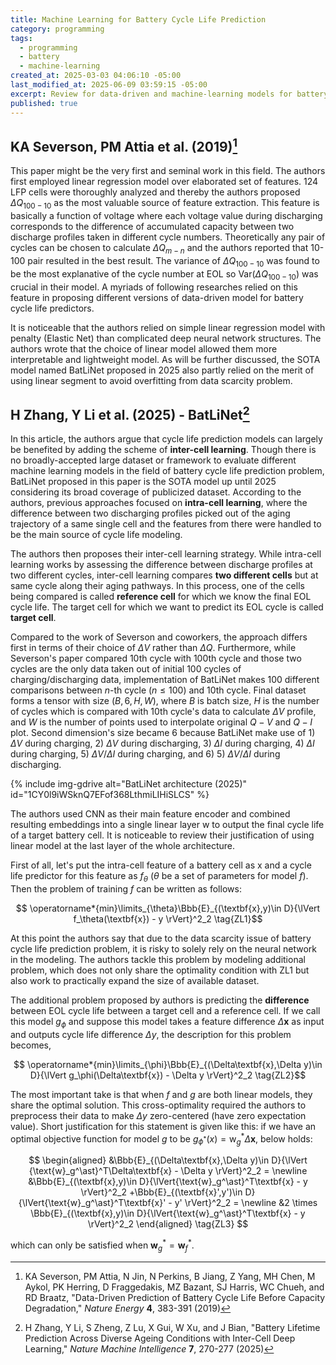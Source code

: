 ```yaml
---
title: Machine Learning for Battery Cycle Life Prediction
category: programming
tags:
  - programming
  - battery
  - machine-learning
created_at: 2025-03-03 04:06:10 -05:00
last_modified_at: 2025-06-09 03:59:15 -05:00
excerpt: Review for data-driven and machine-learning models for battery cycle life prediction problem
published: true
---
```

## KA Severson, PM Attia et al. (2019)[^1]

This paper might be the very first and seminal work in this field.  The authors first employed linear regression model over elaborated set of features.  124 LFP cells were thoroughly analyzed and thereby the authors proposed $\Delta Q_{100-10}$ as the most valuable source of feature extraction.  This feature is basically a function of voltage where each voltage value during discharging corresponds to the difference of accumulated capacity between two discharge profiles taken in different cycle numbers.  Theoretically any pair of cycles can be chosen to calculate $\Delta Q_{m-n}$ and the authors reported that 10-100 pair resulted in the best result.  The variance of $\Delta Q_{100-10}$ was found to be the most explanative of the cycle number at EOL so $\text{Var}(\Delta Q_{100-10})$ was crucial in their model.  A myriads of following researches relied on this feature in proposing different versions of data-driven model for battery cycle life predictors.

It is noticeable that the authors relied on simple linear regression model with penalty (Elastic Net) than complicated deep neural network structures.  The authors wrote that the choice of linear model allowed them more interpretable and lightweight model.  As will be further discussed, the SOTA model named BatLiNet proposed in 2025 also partly relied on the merit of using linear segment to avoid overfitting from data scarcity problem.

[^1]: KA Severson, PM Attia, N Jin, N Perkins, B Jiang, Z Yang, MH Chen, M Aykol, PK Herring, D Fraggedakis, MZ Bazant, SJ Harris, WC Chueh, and RD Braatz, "Data-Driven Prediction of Battery Cycle Life Before Capacity Degradation," *Nature Energy* **4**, 383-391 (2019)

## H Zhang, Y Li et al. (2025) - BatLiNet[^2]

In this article, the authors argue that cycle life prediction models can largely be benefited by adding the scheme of **inter-cell learning**.  Though there is no broadly-accepted large dataset or framework to evaluate different machine learning models in the field of battery cycle life prediction problem, BatLiNet proposed in this paper is the SOTA model up until 2025 considering its broad coverage of publicized dataset.  According to the authors, previous approaches focused on **intra-cell learning**, where the difference between two discharging profiles picked out of the aging trajectory of a same single cell and the features from there were handled to be the main source of cycle life modeling.

The authors then proposes their inter-cell learning strategy.  While intra-cell learning works by assessing the difference between discharge profiles at two different cycles, inter-cell learning compares **two different cells** but at same cycle along their aging pathways.  In this process, one of the cells being compared is called **reference cell** for which we know the final EOL cycle life.  The target cell for which we want to predict its EOL cycle is called **target cell**.

Compared to the work of Severson and coworkers, the approach differs first in terms of their choice of $\Delta V$ rather than $\Delta Q$.  Furthermore, while Severson's paper compared 10th cycle with 100th cycle and those two cycles are the only data taken out of initial 100 cycles of charging/discharging data, implementation of BatLiNet makes 100 different comparisons between $n$-th cycle ($n \le 100$) and 10th cycle.  Final dataset forms a tensor with size $(B, 6, H, W)$, where $B$ is batch size, $H$ is the number of cycles which is compared with 10th cycle's data to calculate $\Delta V$ profile, and $W$ is the number of points used to interpolate original $Q-V$ and $Q-I$ plot.  Second dimension's size became 6 because BatLiNet make use of 1) $\Delta V$ during charging, 2) $\Delta V$ during discharging, 3) $\Delta I$ during charging, 4) $\Delta I$ during charging, 5) $\Delta V / \Delta I$ during charging, and 6) 5) $\Delta V / \Delta I$ during discharging.

{% include img-gdrive alt="BatLiNet architecture (2025)" id="1CY0l9iWSknQ7EFof368LthmiLIHiSLCS" %}

The authors used CNN as their main feature encoder and combined resulting embeddings into a single linear layer $\text{w}$ to output the final cycle life of a target battery cell.  It is noticeable to review their justification of using linear model at the last layer of the whole architecture.

First of all, let's put the intra-cell feature of a battery cell as $\text{x}$ and a cycle life predictor for this feature as $f_\theta$ ($\theta$ be a set of parameters for model $f$).  Then the problem of training $f$ can be written as follows:

$$ \operatorname*{min}\limits_{\theta}\Bbb{E}_{(\textbf{x},y)\in D}{\lVert f_\theta(\textbf{x}) - y \rVert}^2_2 \tag{ZL1}$$

At this point the authors say that due to the data scarcity issue of battery cycle life prediction problem, it is risky to solely rely on the neural network in the modeling.  The authors tackle this problem by modeling additional problem, which does not only share the optimality condition with $\text{ZL1}$ but also work to practically expand the size of available dataset.

The additional problem proposed by authors is predicting the **difference** between EOL cycle life between a target cell and a reference cell.  If we call this model $g_\phi$ and suppose this model takes a feature difference $\Delta\textbf{x}$ as input and outputs cycle life difference $\Delta y$, the description for this problem becomes,

$$ \operatorname*{min}\limits_{\phi}\Bbb{E}_{(\Delta\textbf{x},\Delta y)\in D}{\lVert g_\phi(\Delta\textbf{x}) - \Delta y \rVert}^2_2 \tag{ZL2}$$

The most important take is that when $f$ and $g$ are both linear models, they share the optimal solution.  This cross-optimality required the authors to preprocess their data to make $\Delta y$ zero-centered (have zero expectation value).  Short justification for this statement is given like this: if we have an optimal objective function for model $g$ to be $g_{\phi^\ast}(x)=\text{w}_g^\ast \Delta\textbf{x}$, below holds:

$$ \begin{aligned}
   &\Bbb{E}_{(\Delta\textbf{x},\Delta y)\in D}{\lVert {\text{w}_g^\ast}^T\Delta\textbf{x} - \Delta y \rVert}^2_2 = \newline
   &\Bbb{E}_{(\textbf{x},y)\in D}{\lVert{\text{w}_g^\ast}^T\textbf{x} - y \rVert}^2_2 
   +\Bbb{E}_{(\textbf{x}',y')\in D}{\lVert{\text{w}_g^\ast}^T\textbf{x}' - y' \rVert}^2_2
   = \newline
   &2 \times \Bbb{E}_{(\textbf{x},y)\in D}{\lVert{\text{w}_g^\ast}^T\textbf{x} - y \rVert}^2_2   \end{aligned} 
   \tag{ZL3} $$

which can only be satisfied when $\textbf{w}_g^* = \textbf{w}_f^*$.

[^2]: H Zhang, Y Li, S Zheng, Z Lu, X Gui, W Xu, and J Bian, "Battery Lifetime Prediction Across Diverse Ageing Conditions with Inter-Cell Deep Learning," *Nature Machine Intelligence* **7**, 270-277 (2025)